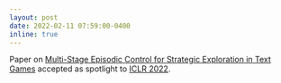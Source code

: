 ```yaml
---
layout: post
date: 2022-02-11 07:59:00-0400
inline: true
---
```


Paper on [Multi-Stage Episodic Control for Strategic Exploration in Text Games](https://arxiv.org/abs/2201.01251) accepted as spotlight to [ICLR 2022](https://openreview.net/forum?id=Ek7PSN7Y77z).
